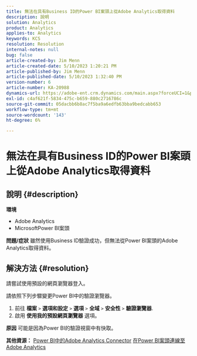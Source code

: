 ```yaml
---
title: 無法在具有Business ID的Power BI案頭上從Adobe Analytics取得資料
description: 說明
solution: Analytics
product: Analytics
applies-to: Analytics
keywords: KCS
resolution: Resolution
internal-notes: null
bug: false
article-created-by: Jim Menn
article-created-date: 5/10/2023 1:20:21 PM
article-published-by: Jim Menn
article-published-date: 5/10/2023 1:32:40 PM
version-number: 6
article-number: KA-20988
dynamics-url: https://adobe-ent.crm.dynamics.com/main.aspx?forceUCI=1&pagetype=entityrecord&etn=knowledgearticle&id=0153d469-35ef-ed11-8849-6045bd006295
exl-id: c4af621f-5834-475c-b659-880c2716786c
source-git-commit: 05dacbb6b8ac7f5ba9a6edfb63bba9bedcabb653
workflow-type: tm+mt
source-wordcount: '143'
ht-degree: 6%

---
```


# 無法在具有Business ID的Power BI案頭上從Adobe Analytics取得資料

## 說明 {#description}


<b>環境</b>

- Adobe Analytics
- MicrosoftPower BI案頭




<b>問題/症狀</b>
雖然使用Business ID驗證成功，但無法從Power BI案頭的Adobe Analytics取得資料。


## 解決方法 {#resolution}


請嘗試使用預設的網頁瀏覽器登入。

請依照下列步驟變更Power BI中的驗證瀏覽器。

1. 前往 <b>檔案</b> `>`  <b>選項和設定</b> `>`  <b>選項</b> `>`  <b>全域</b> `>`  <b>安全性</b> `>`  <b>驗證瀏覽器</b>.
2. 啟用 <b>使用我的預設網頁瀏覽器</b> 選項。


<b>原因</b>
可能是因為Power BI的驗證視窗中有快取。

<b>其他資源：</b>
[Power BI中的Adobe Analytics Connector](https://experienceleague.adobe.com/docs/analytics-learn/tutorials/integrations/power-bi/adobe-analytics-connector-in-power-bi.html?lang=en)
[在Power BI案頭連線至Adobe Analytics](https://learn.microsoft.com/en-us/power-bi/connect-data/desktop-connect-adobe-analytics)
